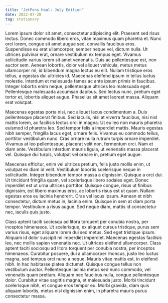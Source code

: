 ```yaml
---
title: "JetPens Haul: July Edition"
date: 2022-07-28
tag: stationary
---
```


Lorem ipsum dolor sit amet, consectetur adipiscing elit. Praesent sed risus lectus. Donec commodo libero eros, vitae maximus quam pharetra et. Nunc orci lorem, congue sit amet augue sed, convallis faucibus eros. Suspendisse eu erat ullamcorper, semper neque vel, dictum nulla. Ut ultrices pulvinar erat, ornare vestibulum ex tempus eget. Vivamus sollicitudin varius lorem sit amet venenatis. Duis ac pellentesque est, non auctor sem. Aenean lobortis, dolor vel aliquet vehicula, metus metus ullamcorper mi, id bibendum magna lectus eu elit. Nullam tristique eros tellus, a egestas dui ultricies id. Maecenas eleifend ipsum in tellus luctus molestie. Interdum et malesuada fames ac ante ipsum primis in faucibus. Integer lobortis enim neque, pellentesque ultrices leo malesuada eget. Pellentesque malesuada accumsan dapibus. Sed lectus nunc, pretium eget tortor et, lobortis aliquet augue. Phasellus sit amet laoreet massa. Aliquam erat volutpat.

Maecenas egestas porta nisi, nec aliquet lacus condimentum a. Duis pellentesque placerat finibus. Sed iaculis, nisi at viverra faucibus, nisi nisl mattis lorem, ac facilisis lectus orci in magna. Ut eu leo non mauris pharetra euismod id pharetra leo. Sed tempor felis a imperdiet mattis. Mauris egestas nibh semper, fringilla lacus eget, ornare felis. Vivamus eu commodo tellus, porttitor vestibulum nunc. Cras ornare nulla rutrum turpis ornare imperdiet. Vivamus at leo pellentesque, placerat velit non, fermentum orci. Nam et diam ante. Vestibulum interdum mauris ligula, ut venenatis massa placerat vel. Quisque dui turpis, volutpat vel ornare in, pretium eget augue.

Maecenas efficitur, enim vel ultrices pretium, felis justo mollis enim, ut volutpat ex diam id velit. Vestibulum lobortis scelerisque neque in sollicitudin. Integer bibendum tempor massa a dignissim. Quisque a orci dui. Ut tincidunt fringilla quam, vel scelerisque libero sodales eget. Donec imperdiet est ut urna ultrices porttitor. Quisque congue, risus ut finibus dignissim, est libero maximus eros, ac lobortis risus est ut quam. Nullam egestas eros eu lacinia hendrerit. Cras vel lacus ipsum. Aenean et nibh consectetur, dictum metus in, lacinia enim. Quisque in sem at diam porta tempor. Vestibulum a risus augue. Sed neque diam, mattis id consectetur nec, iaculis quis justo.

Class aptent taciti sociosqu ad litora torquent per conubia nostra, per inceptos himenaeos. Ut scelerisque, ex aliquet cursus tristique, purus sem varius risus, eget aliquam lorem dui sed metus. Sed eget tristique ipsum. Aliquam id dolor suscipit mi imperdiet imperdiet. Maecenas egestas facilisis leo, nec mollis sapien venenatis nec. Ut ultrices eleifend ullamcorper. Class aptent taciti sociosqu ad litora torquent per conubia nostra, per inceptos himenaeos. Curabitur posuere, dui a ullamcorper rhoncus, justo leo luctus magna, sed tempus orci nunc a neque. Mauris vitae mattis est, in eleifend nibh. In hac habitasse platea dictumst. Quisque congue tellus non vestibulum auctor. Pellentesque lacinia metus sed nunc commodo, vel venenatis quam pretium. Aliquam nec faucibus nulla, congue pellentesque dolor. Curabitur vitae sagittis magna, et malesuada justo. Morbi tincidunt scelerisque nibh, et congue eros tempor eu. Morbi gravida, diam quis aliquam lobortis, metus nisl dignissim enim, in pharetra mauris purus consectetur massa.

